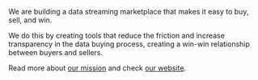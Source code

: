 We are building a data streaming marketplace that makes it easy to buy, sell, and win.

We do this by creating tools that reduce the friction and increase transparency in the data buying process, creating
a win-win relationship between buyers and sellers.

Read more about [our mission](/about/mission) and check [our website](https://www.narrative.io/).
